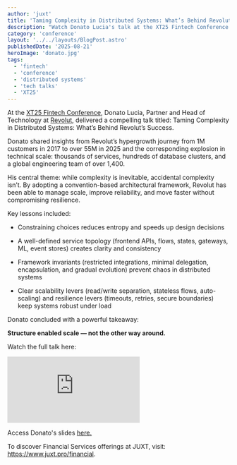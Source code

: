 ```yaml
---
author: 'juxt'
title: 'Taming Complexity in Distributed Systems: What’s Behind Revolut’s Success'
description: "Watch Donato Lucia's talk at the XT25 Fintech Conference [video]"
category: 'conference'
layout: '../../layouts/BlogPost.astro'
publishedDate: '2025-08-21'
heroImage: 'donato.jpg'
tags:
  - 'fintech'
  - 'conference'
  - 'distributed systems'
  - 'tech talks'
  - 'XT25'
---
```


At the [XT25 Fintech Conference](https://www.juxt.pro/xt25/), Donato Lucia, Partner and Head of Technology at [Revolut](https://www.revolut.com/), delivered a compelling talk titled:
Taming Complexity in Distributed Systems: What’s Behind Revolut’s Success.

Donato shared insights from Revolut’s hypergrowth journey from 1M customers in 2017 to over 55M in 2025 and the corresponding explosion in technical scale: thousands of services, hundreds of database clusters, and a global engineering team of over 1,400.

His central theme: while complexity is inevitable, accidental complexity isn’t. By adopting a convention-based architectural framework, Revolut has been able to manage scale, improve reliability, and move faster without compromising resilience.

Key lessons included:

- Constraining choices reduces entropy and speeds up design decisions

- A well-defined service topology (frontend APIs, flows, states, gateways, ML, event stores) creates clarity and consistency

- Framework invariants (restricted integrations, minimal delegation, encapsulation, and gradual evolution) prevent chaos in distributed systems

- Clear scalability levers (read/write separation, stateless flows, auto-scaling) and resilience levers (timeouts, retries, secure boundaries) keep systems robust under load

Donato concluded with a powerful takeaway:

**Structure enabled scale — not the other way around.**

Watch the full talk here:

<iframe class='aspect-video w-full' src="https://www.youtube.com/embed/bnoBZhvnepI?si=OnIOg3JlcgKJU0-i" title="YouTube video player" frameborder="0" allow="accelerometer; autoplay; clipboard-write; encrypted-media; gyroscope; picture-in-picture; web-share" referrerpolicy="strict-origin-when-cross-origin" allowfullscreen></iframe>

Access Donato's slides <a href="/xt25/donato-lucia.pdf" target="_blank">here.</a>

To discover Financial Services offerings at JUXT, visit: https://www.juxt.pro/financial.
